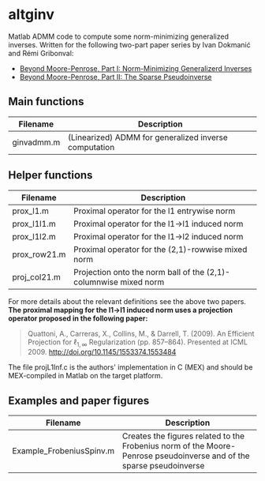 # altginv

Matlab ADMM code to compute some norm-minimizing generalized inverses. Written for the following two-part paper series by Ivan Dokmanić and Rémi Gribonval:

- [Beyond Moore-Penrose, Part I: Norm-Minimizing Generalizerd Inverses](https://arxiv.org/abs/1706.08349)
- [Beyond Moore-Penrose, Part II: The Sparse Pseudoinverse](https://arxiv.org/abs/1706.08701)


## Main functions


| Filename          | Description                                           |
| ----------------- | -------------------                                   |
| ginvadmm.m        | (Linearized) ADMM for generalized inverse computation |

## Helper functions

| Filename          | Description                                                   |
| ----------------- | -------------------                                           |
| prox_l1.m         | Proximal operator for the l1 entrywise norm                   |
| prox_l1l1.m       | Proximal operator for the l1->l1 induced norm                 |
| prox_l1l2.m       | Proximal operator for the l1->l2 induced norm                 |
| prox_row21.m      | Proximal operator for the (2,1)-rowwise mixed norm              |
| proj_col21.m      | Projection onto the norm ball of the (2,1)-columnwise mixed norm |

For more details about the relevant definitions see the above two papers. __The proximal mapping for the l1->l1 induced norm uses a projection operator proposed in the following paper:__

> Quattoni, A., Carreras, X., Collins, M., & Darrell, T. (2009). An Efficient Projection for $\ell_{1,\infty}$ Regularization (pp. 857–864). Presented at ICML 2009. http://doi.org/10.1145/1553374.1553484

The file projL1Inf.c is the authors' implementation in C (MEX) and should be MEX-compiled in Matlab on the target platform. 



## Examples and paper figures

| Filename                       | Description                            |
| -----------------              | -------------------                    |
| Example_FrobeniusSpinv.m     | Creates the figures related to the Frobenius norm of the Moore-Penrose pseudoinverse and of the sparse pseudoinverse |
